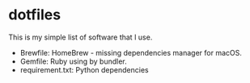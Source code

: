 # dotfiles

This is my simple list of software that I use.

- Brewfile: HomeBrew - missing dependencies manager for macOS.
- Gemfile: Ruby using by bundler.
- requirement.txt: Python dependencies
